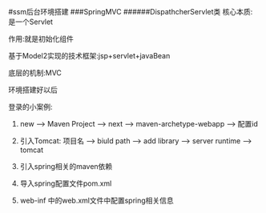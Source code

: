 #ssm后台环境搭建
###SpringMVC
######DispathcherServlet类
核心本质: 是一个Servlet

作用:就是初始化组件

基于Model2实现的技术框架:jsp+servlet+javaBean

底层的机制:MVC

环境搭建好以后

登录的小案例:
1. new --> Maven Project --> next --> maven-archetype-webapp --> 配置id

2. 引入Tomcat: 项目名 --> biuld path --> add library --> server  runtime --> tomcat

3. 引入spring相关的maven依赖

4. 导入spring配置文件pom.xml

5. web-inf 中的web.xml文件中配置spring相关信息
